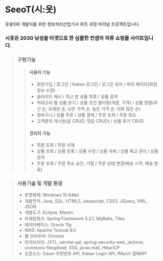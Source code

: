 # SeeoT(시:옷)
응용SW 개발자를 위한 정보처리산업기사 취득 과정 파이널 프로젝트입니다.

### 시옷은 2030 남성을 타겟으로 한 심플한 컨셉의 의류 쇼핑몰 사이트입니다.


> ### 구현기능
> > #### 사용자 기능
> >   * 회원가입 / 로그인 / Kakao 로그인 / 로그인 유지 / 마이 페이지(회원 정보 수정) 
> >   * 슬라이드 배너 / 최근 본 상품 목록 / 상품 검색
> >   * 카테고리 별 상품 보기 / 상품 조건 필터링(색깔, 가격) / 상품 정렬(최신 순, 오래된 순, 낮은 가격 순, 높은 가격 순, 리뷰 많은 순)
> >   * 장바구니 / 상품 주문 / 상품 결제 / 주문 조회 / 주문 취소
> >   * 고객문의 게시판(글 CRUD, 댓글 CRUD) / 상품 후기 CRUD
> >
> > #### 관리자 기능
> >   * 회원 조회 / 회원 삭제
> >   * 상품 조회 / 상품 등록 / 상품 수정 / 상품 삭제 / 상품 재고 관리 / 상품 검색
> >   * 주문 조회 / 주문 취소 승인, 거절 / 주문 상태 변경(배송 시작, 배송 완료)

> ### 사용기술 및 개발 환경
> * 운영체제: Windows 10 64bit
> * 개발언어: Java, SQL, HTML5, Javascript, CSS3, JQuery, XML, JSON
> * 개발도구: Eclipse, Maven
> * 프레임워크: Spring Framework 5.2.1, MyBatis, Tiles
> * 데이터베이스: Oracle 11g
> * WAS: Apache Tomcat 9.0
> * 웹 브라우저: Chrome
> * 라이브러리: JSTL, servlet-api, spring-security-web, jackson, commons-fileupload, XSS, javax.mail, HikariCP
> * 오픈소스: Daum 우편번호 API, Kakao Login API, IMport 결제API
